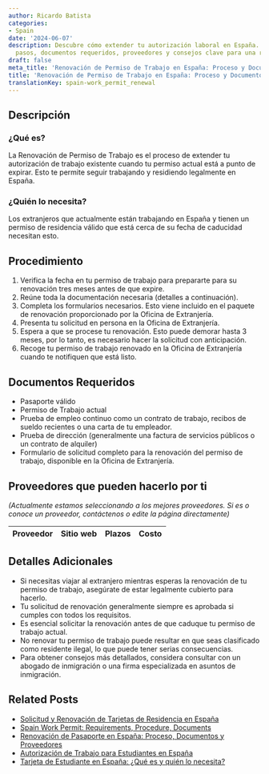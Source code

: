 ```yaml
---
author: Ricardo Batista
categories:
- Spain
date: '2024-06-07'
description: Descubre cómo extender tu autorización laboral en España. Conoce los
  pasos, documentos requeridos, proveedores y consejos clave para una renovación exitosa.
draft: false
meta_title: 'Renovación de Permiso de Trabajo en España: Proceso y Documentos'
title: 'Renovación de Permiso de Trabajo en España: Proceso y Documentos'
translationKey: spain-work_permit_renewal
---
```



## Descripción
### ¿Qué es?
La Renovación de Permiso de Trabajo es el proceso de extender tu autorización de trabajo existente cuando tu permiso actual está a punto de expirar. Esto te permite seguir trabajando y residiendo legalmente en España.

### ¿Quién lo necesita?
Los extranjeros que actualmente están trabajando en España y tienen un permiso de residencia válido que está cerca de su fecha de caducidad necesitan esto.

## Procedimiento
1. Verifica la fecha en tu permiso de trabajo para prepararte para su renovación tres meses antes de que expire.
2. Reúne toda la documentación necesaria (detalles a continuación).
3. Completa los formularios necesarios. Esto viene incluido en el paquete de renovación proporcionado por la Oficina de Extranjería.
4. Presenta tu solicitud en persona en la Oficina de Extranjería.
5. Espera a que se procese tu renovación. Esto puede demorar hasta 3 meses, por lo tanto, es necesario hacer la solicitud con anticipación.
6. Recoge tu permiso de trabajo renovado en la Oficina de Extranjería cuando te notifiquen que está listo.

## Documentos Requeridos
- Pasaporte válido
- Permiso de Trabajo actual
- Prueba de empleo continuo como un contrato de trabajo, recibos de sueldo recientes o una carta de tu empleador.
- Prueba de dirección (generalmente una factura de servicios públicos o un contrato de alquiler)
- Formulario de solicitud completo para la renovación del permiso de trabajo, disponible en la Oficina de Extranjería.

## Proveedores que pueden hacerlo por ti

_(Actualmente estamos seleccionando a los mejores proveedores. Si es o conoce un proveedor, contáctenos o edite la página directamente)_

| Proveedor | Sitio web | Plazos | Costo |
| --------------- | --------------- | :-------------: | :-------------: |

## Detalles Adicionales
- Si necesitas viajar al extranjero mientras esperas la renovación de tu permiso de trabajo, asegúrate de estar legalmente cubierto para hacerlo.
- Tu solicitud de renovación generalmente siempre es aprobada si cumples con todos los requisitos.
- Es esencial solicitar la renovación antes de que caduque tu permiso de trabajo actual.
- No renovar tu permiso de trabajo puede resultar en que seas clasificado como residente ilegal, lo que puede tener serias consecuencias.
- Para obtener consejos más detallados, considera consultar con un abogado de inmigración o una firma especializada en asuntos de inmigración.

## Related Posts

- [Solicitud y Renovación de Tarjetas de Residencia en España](https://tramitit.com/es/guides/spain/tarjeta_inicial_o_renovaci%C3%B3n_residencia_o_residencia_y_trabajo/)
- [Spain Work Permit: Requirements, Procedure, Documents](https://tramitit.com/es/guides/spain/solicitud_de_permiso_de_trabajo/)
- [Renovación de Pasaporte en España: Proceso, Documentos y Proveedores](https://tramitit.com/es/guides/spain/renovacion_de_pasaporte/)
- [Autorización de Trabajo para Estudiantes en España](https://tramitit.com/es/guides/spain/autorizacion_de_trabajo_para_estudiantes/)
- [Tarjeta de Estudiante en España: ¿Qué es y quién lo necesita?](https://tramitit.com/es/guides/spain/tarjeta_de_estudiantes_para_extranjeros_inicial_o_renovaci%C3%B3n/)